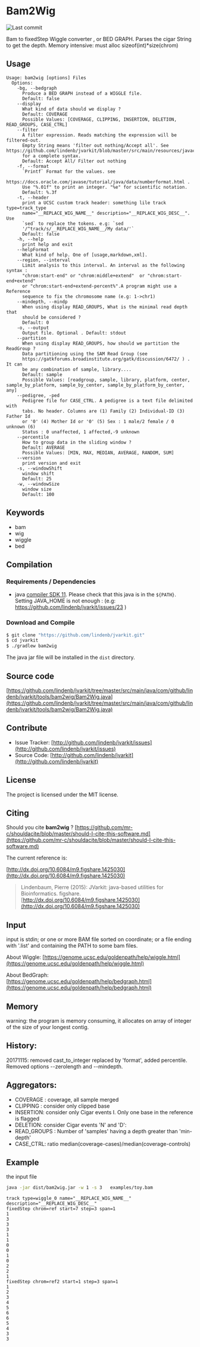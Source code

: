 # Bam2Wig

![Last commit](https://img.shields.io/github/last-commit/lindenb/jvarkit.png)

Bam to fixedStep Wiggle converter , or BED GRAPH. Parses the cigar String to get the depth. Memory intensive: must alloc sizeof(int)*size(chrom)


## Usage

```
Usage: bam2wig [options] Files
  Options:
    -bg, --bedgraph
      Produce a BED GRAPH instead of a WIGGLE file.
      Default: false
    --display
      What kind of data should we display ?
      Default: COVERAGE
      Possible Values: [COVERAGE, CLIPPING, INSERTION, DELETION, READ_GROUPS, CASE_CTRL]
    --filter
      A filter expression. Reads matching the expression will be filtered-out. 
      Empty String means 'filter out nothing/Accept all'. See https://github.com/lindenb/jvarkit/blob/master/src/main/resources/javacc/com/github/lindenb/jvarkit/util/bio/samfilter/SamFilterParser.jj 
      for a complete syntax.
      Default: Accept All/ Filter out nothing
    -f, --format
      `Printf` Format for the values. see 
      https://docs.oracle.com/javase/tutorial/java/data/numberformat.html . 
      Use "%.01f" to print an integer. "%e" for scientific notation.
      Default: %.3f
    -t, --header
      print a UCSC custom track header: something lile track type=track_type 
      name="__REPLACE_WIG_NAME__" description="__REPLACE_WIG_DESC__". Use 
      `sed` to replace the tokens. e.g: `sed 
      '/^track/s/__REPLACE_WIG_NAME__/My data/'`
      Default: false
    -h, --help
      print help and exit
    --helpFormat
      What kind of help. One of [usage,markdown,xml].
    --region, --interval
      Limit analysis to this interval. An interval as the following syntax : 
      "chrom:start-end" or "chrom:middle+extend"  or "chrom:start-end+extend" 
      or "chrom:start-end+extend-percent%".A program might use a Reference 
      sequence to fix the chromosome name (e.g: 1->chr1)
    --mindepth, --mindp
      When using display READ_GROUPS, What is the minimal read depth that 
      should be considered ?
      Default: 0
    -o, --output
      Output file. Optional . Default: stdout
    --partition
      When using display READ_GROUPS, how should we partition the ReadGroup ? 
      Data partitioning using the SAM Read Group (see 
      https://gatkforums.broadinstitute.org/gatk/discussion/6472/ ) . It can 
      be any combination of sample, library....
      Default: sample
      Possible Values: [readgroup, sample, library, platform, center, sample_by_platform, sample_by_center, sample_by_platform_by_center, any]
    --pedigree, -ped
      Pedigree file for CASE_CTRL. A pedigree is a text file delimited with 
      tabs. No header. Columns are (1) Family (2) Individual-ID (3) Father Id 
      or '0' (4) Mother Id or '0' (5) Sex : 1 male/2 female / 0 unknown (6) 
      Status : 0 unaffected, 1 affected,-9 unknown
    --percentile
      How to group data in the sliding window ?
      Default: AVERAGE
      Possible Values: [MIN, MAX, MEDIAN, AVERAGE, RANDOM, SUM]
    --version
      print version and exit
    -s, --windowShift
      window shift
      Default: 25
    -w, --windowSize
      window size
      Default: 100

```


## Keywords

 * bam
 * wig
 * wiggle
 * bed


## Compilation

### Requirements / Dependencies

* java [compiler SDK 11](https://jdk.java.net/11/). Please check that this java is in the `${PATH}`. Setting JAVA_HOME is not enough : (e.g: https://github.com/lindenb/jvarkit/issues/23 )


### Download and Compile

```bash
$ git clone "https://github.com/lindenb/jvarkit.git"
$ cd jvarkit
$ ./gradlew bam2wig
```

The java jar file will be installed in the `dist` directory.

## Source code 

[https://github.com/lindenb/jvarkit/tree/master/src/main/java/com/github/lindenb/jvarkit/tools/bam2wig/Bam2Wig.java](https://github.com/lindenb/jvarkit/tree/master/src/main/java/com/github/lindenb/jvarkit/tools/bam2wig/Bam2Wig.java)


## Contribute

- Issue Tracker: [http://github.com/lindenb/jvarkit/issues](http://github.com/lindenb/jvarkit/issues)
- Source Code: [http://github.com/lindenb/jvarkit](http://github.com/lindenb/jvarkit)

## License

The project is licensed under the MIT license.

## Citing

Should you cite **bam2wig** ? [https://github.com/mr-c/shouldacite/blob/master/should-I-cite-this-software.md](https://github.com/mr-c/shouldacite/blob/master/should-I-cite-this-software.md)

The current reference is:

[http://dx.doi.org/10.6084/m9.figshare.1425030](http://dx.doi.org/10.6084/m9.figshare.1425030)

> Lindenbaum, Pierre (2015): JVarkit: java-based utilities for Bioinformatics. figshare.
> [http://dx.doi.org/10.6084/m9.figshare.1425030](http://dx.doi.org/10.6084/m9.figshare.1425030)


## Input

input is stdin; or  one or more BAM file sorted on coordinate; or a file ending with '.list' and containing the PATH to some bam files.

About Wiggle: [https://genome.ucsc.edu/goldenpath/help/wiggle.html](https://genome.ucsc.edu/goldenpath/help/wiggle.html)

About BedGraph: [https://genome.ucsc.edu/goldenpath/help/bedgraph.html](https://genome.ucsc.edu/goldenpath/help/bedgraph.html)

## Memory

warning: the program is memory consuming, it allocates on array of integer of the size of your longest contig.

## History:

20171115: removed cast_to_integer replaced by 'format', added percentile. Removed options --zerolength and --mindepth.

## Aggregators:

* COVERAGE :  coverage, all sample merged
* CLIPPING : consider only clipped base
* INSERTION: consider only Cigar events I. Only one base in the reference is flagged
* DELETION: consider Cigar events 'N' and 'D':
* READ_GROUPS : Number of 'samples' having a depth greater than 'min-depth'
* CASE_CTRL: ratio median(coverage-cases)/median(coverage-controls)

## Example
the input file

```bash
java -jar dist/bam2wig.jar -w 1 -s 3   examples/toy.bam
```

```
track type=wiggle_0 name="__REPLACE_WIG_NAME__" description="__REPLACE_WIG_DESC__"
fixedStep chrom=ref start=7 step=3 span=1
1
3
3
3
1
1
0
0
1
0
2
2
1
fixedStep chrom=ref2 start=1 step=3 span=1
1
2
3
4
5
6
6
5
4
3
3
```


